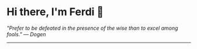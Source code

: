 <h1>Hi there, I'm Ferdi 👋</h1>

<p><em>
  "Prefer to be defeated in the presence of the wise than to excel among fools." — Dogen
</em></p>

---

